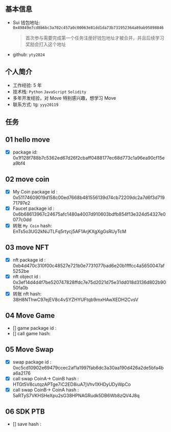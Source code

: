 ## 基本信息

- Sui 钱包地址: `0x49849e7cd8b6bc3a702c457a0c00063e81dd1da73b731952364a89ab95898846`
  > 首次参与需要完成第一个任务注册好钱包地址才被合并，并且后续学习奖励会打入这个地址
- github: `yty2024`

## 个人简介

- 工作经验: 5 年
- 技术栈: `Python` `JavaScript` `Solidity`
- 多年开发经验，对 Move 特别感兴趣，想学习 Move
- 联系方式: tg: `yyy20119`

## 任务

## 01 hello move

- [x] package id: 0x1f128f788b7c5362ed67d26f2cbaff0488177ec68d773c1a96ea90cf15ea9bf4

## 02 move coin

- [x] My Coin package id : 0x51174609019d158c00ed7668b481556139d74cb72209dc2a7d6f3d71971797e2
- [x] Faucet package id : 0x6b68613967c24675afc1480a4007d910603bdfb854f13e324d54327e0077c0dd
- [x] 转账 `My Coin` hash: EnTs5o3UG2kNiJTLFq5rtycj5AF1ArjKXgXgGsRUyTcM

## 03 move NFT

- [x] nft package id : 0xb4d470c310f00c48527e721b0e7731077bad6e20b1fffcc4a5650047af5252be
- [x] nft object id : 0x3ef14d4d4f7be520747828ffdc7e75d2021d75e31dd018d3136d802b9050fa0b
- [x] 转账 nft hash: 38H8NThwC97ejEV8c4vSYZHYUFtqb9mxHAwXEDH2CvsV

## 04 Move Game

- [] game package id :
- [] call game hash:

## 05 Move Swap

- [x] swap package id : 0xc5cd10902e69479ccec2af1a1997fab6dc3a30aa190d426a2de5bfa4ba6a2176
- [x] call swap CoinA-> CoinB hash : HTGt5V8cutqzAPTge7iC2ED8iuA7jVhv1XHDyUDyWpCo
- [x] call swap CoinB-> CoinA hash : 5aRTyS7VKHSHeXpu2sG38HPNAGRudk5DB6Wb8zQV4J8q

## 06 SDK PTB

- [] save hash :
